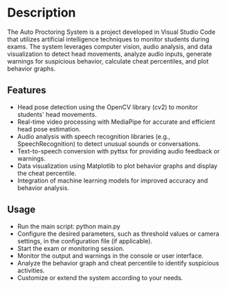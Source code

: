 # Description  
The Auto Proctoring System is a project developed in Visual Studio Code that utilizes artificial intelligence techniques to monitor students during exams. The system leverages computer vision, audio analysis, and data visualization to detect head movements, analyze audio inputs, generate warnings for suspicious behavior, calculate cheat percentiles, and plot behavior graphs.

## Features
+ Head pose detection using the OpenCV library (cv2) to monitor students' head movements.
+ Real-time video processing with MediaPipe for accurate and efficient head pose estimation.
+ Audio analysis with speech recognition libraries (e.g., SpeechRecognition) to detect unusual sounds or conversations.
+ Text-to-speech conversion with pyttsx for providing audio feedback or warnings.
+ Data visualization using Matplotlib to plot behavior graphs and display the cheat percentile.
+ Integration of machine learning models for improved accuracy and behavior analysis.

## Usage
+ Run the main script: python main.py
+ Configure the desired parameters, such as threshold values or camera settings, in the configuration file (if applicable).
+ Start the exam or monitoring session.
+ Monitor the output and warnings in the console or user interface.
+ Analyze the behavior graph and cheat percentile to identify suspicious activities.
+ Customize or extend the system according to your needs.
